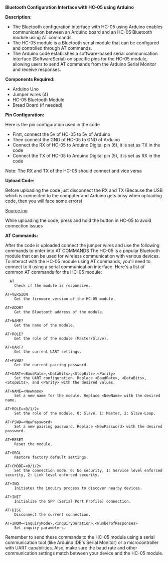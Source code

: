 **Bluetooth Configuration Interface with HC-05 using Arduino**

**Description:** 
  * The Bluetooth configuration interface with HC-05 using Arduino enables communication between an Arduino board and an HC-05 Bluetooth module using AT commands. 
  * The HC-05 module is a Bluetooth serial module that can be configured and controlled through AT commands. 
  * The Arduino code establishes a software-based serial communication interface (SoftwareSerial) on specific pins for the HC-05 module, allowing users to send AT commands from the Arduino Serial Monitor and receive responses.

**Components Required:**
  * Arduino Uno
  * Jumper wires (4)
  * HC-05 Bluetooth Module
  * Bread Board (if needed)

**Pin Configuration:**

  Here is the pin configuration used in the code
  
   * First, connect the 5v of HC-05 to 5v of Arduino
   * Then connect the GND of HC-05 to GND of Arduino
   * Connect the RX of HC-05 to Arduino Digital pin (6), it is set as TX in the code
   * Connect the TX of HC-05 to Arduino Digital pin (5), it is set as RX in the code

   Note: The RX and TX of the HC-05 should connect and vice versa

**Upload Code:**

  Before uploading the code just disconnect the RX and TX (Because the USB which is connected to the computer and Arduino gets busy when uploading code, then you will face some errors)

  [Source.ino](https://github.com/hariharan005/arduinoprojects/blob/main/hc05-arduino-atcommand/source.ino)

  While uploading the code, press and hold the button in HC-05 to avoid connection issues

**AT Commands:**

  After the code is uploaded connect the jumper wires and use the following commands to enter into AT COMMANDS
  The HC-05 is a popular Bluetooth module that can be used for wireless communication with various devices. To interact with the HC-05 module using AT commands, you'll need to connect to it using a serial communication interface. Here's a list of common AT commands for the HC-05 module:


      AT
        Check if the module is responsive.

    AT+VERSION
        Get the firmware version of the HC-05 module.

    AT+ADDR?
        Get the Bluetooth address of the module.

    AT+NAME?
        Get the name of the module.

    AT+ROLE?
        Get the role of the module (Master/Slave).

    AT+UART?
        Get the current UART settings.

    AT+PSWD?
        Get the current pairing password.

    AT+UART=<BaudRate>,<DataBits>,<StopBits>,<Parity>
        Set the UART configuration. Replace <BaudRate>, <DataBits>, <StopBits>, and <Parity> with the desired values.

    AT+NAME=<NewName>
        Set a new name for the module. Replace <NewName> with the desired name.

    AT+ROLE=<0/1/2>
        Set the role of the module. 0: Slave, 1: Master, 2: Slave-Loop.

    AT+PSWD=<NewPassword>
        Set a new pairing password. Replace <NewPassword> with the desired password.

    AT+RESET
        Reset the module.

    AT+ORGL
        Restore factory default settings.

    AT+CMODE=<0/1/2>
        Set the connection mode. 0: No security, 1: Service level enforced security, 2: Link level enforced security.

    AT+INQ
        Initiates the inquiry process to discover nearby devices.

    AT+INIT
        Initialize the SPP (Serial Port Profile) connection.

    AT+DISC
        Disconnect the current connection.

    AT+INQM=<InquiryMode>,<InquiryDuration>,<NumberofResponses>
        Set inquiry parameters.

Remember to send these commands to the HC-05 module using a serial communication tool (like Arduino IDE's Serial Monitor) or a microcontroller with UART capabilities. Also, make sure the baud rate and other communication settings match between your device and the HC-05 module.
  

